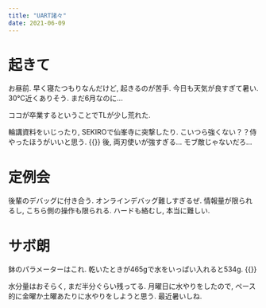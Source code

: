 ```yaml
---
title: "UART諸々"
date: 2021-06-09
---
```


# 起きて
お昼前. 早く寝たつもりなんだけど, 起きるのが苦手. 今日も天気が良すぎて暑い. 30℃近くありそう. まだ6月なのに...

ココが卒業するということでTLが少し荒れた.

輪講資料をいじったり, SEKIROで仙峯寺に突撃したり. こいつら強くない？？侍やったほうがいいと思う.
{{<tweet user="dango_bot" id="1402618915096698881">}}
後, 両刃使いが強すぎる... モブ敵じゃないだろ...

# 定例会
後輩のデバッグに付き合う. オンラインデバッグ難しすぎるぜ. 情報量が限られるし, こちら側の操作も限られる. ハードも絡むし, 本当に難しい.

# サボ朗
鉢のパラメーターはこれ.
乾いたときが465gで水をいっぱい入れると534g.
{{<tweet user="dango_bot" id="1402621153777053703">}}

水分量はおそらく, まだ半分ぐらい残ってる. 月曜日に水やりをしたので, ペース的に金曜か土曜あたりに水やりをしようと思う. 最近暑いしね.